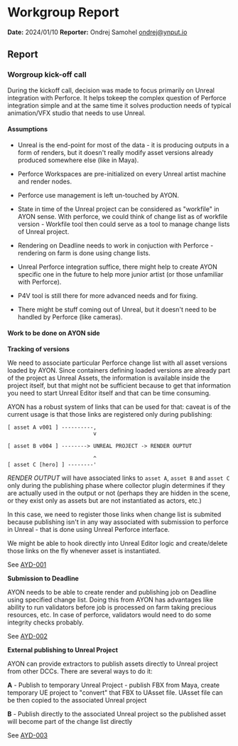 # Workgroup Report

**Date:** 2024/01/10
**Reporter:** Ondrej Samohel <ondrej@ynput.io>

## Report

### Worgroup kick-off call

During the kickoff call, decision was made to focus
primarily on Unreal integration with Perforce. It helps tokeep the complex
question of Perforce integration simple and at the same time it solves
production needs of typical animation/VFX studio that needs to use
Unreal.

#### Assumptions

- Unreal is the end-point for most of the data - it is producing 
outputs in a form of renders, but it doesn't really modify asset
versions already produced somewhere else (like in Maya).

- Perforce Workspaces are pre-initialized on every Unreal artist
machine and render nodes.

- Perforce use management is left un-touched by AYON.

- State in time of the Unreal project can be considered as
"workfile" in AYON sense. With perforce, we could think of
change list as of workfile version - Workfile tool then could serve as
a tool to manage change lists of Unreal project.

- Rendering on Deadline needs to work in conjuction with Perforce -
rendering on farm is done using change lists.

- Unreal Perforce integration suffice, there might help to create AYON
specific one in the future to help more junior artist (or those
unfamiliar with Perforce).

- P4V tool is still there for more advanced needs and for
fixing.

- There might be stuff coming out of Unreal, but it doesn't need to be
handled by Perforce (like cameras).

#### Work to be done on AYON side

**Tracking of versions**

We need to associate particular Perforce change list with all asset
versions loaded by AYON. Since containers defining loaded versions are
already part of the project as Unreal Assets, the information is
available inside the project itself, but that might not be sufficient
because to get that information you need to start Unreal Editor itself
and that can be time consuming.

AYON has a robust system of links that can be used for that: caveat is of the current usage is that those links are registered only during
publishing:

```
[ asset A v001 ] ----------,
                           v

[ asset B v004 ] --------> UNREAL PROJECT -> RENDER OUPTUT

                           ^
[ asset C [hero] ] --------'
```

*RENDER OUTPUT* will have associated links to `asset A`, `asset B` and
`asset C` only during the publishing phase where collector plugin
determines if they are actually used in the output or not (perhaps
they are hidden in the scene, or they exist only as assets but are
not instantiated as actors, etc.)

In this case, we need to register those links when change list is
submited because publishing isn't in any way associated with
submission to perforce in Unreal - that is done using Unreal Perforce
interface.

We might be able to hook directly into Unreal Editor logic and create/delete those links on the fly whenever asset is instantiated.

See [AYD-001](../decisions/AYD-001_Unreal_asset_version_tracking.md)

**Submission to Deadline**

AYON needs to be able to create render and publishing job on Deadline
using specified change list. Doing this from AYON has advantages like
ability to run validators before job is processed on farm taking
precious resources, etc. In case of perforce, validators would need to
do some integrity checks probably.

See [AYD-002](../decisions/AYD-002_Unreal_deadline_job_submission.md)

**External publishing to Unreal Project**

AYON can provide extractors to publish assets directly to Unreal project from other DCCs. There are several ways to do it:

**A** - Publish to temporary Unreal Project - publish FBX from Maya, create temporary UE project to "convert" that FBX to UAsset file. UAsset file can be then copied to the associated Unreal project

**B** - Publish directly to the associated Unreal project so the published asset will become part of the change list directly

See [AYD-003](../decisions/AYD-003_Publishing_to_Unreal_project.md)
